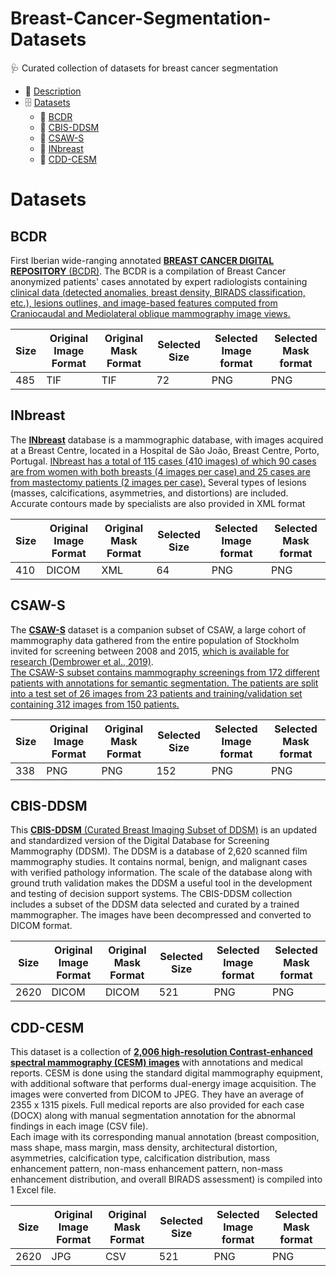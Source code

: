 # Breast-Cancer-Segmentation-Datasets
🩺 Curated collection of datasets for breast cancer segmentation

- 📙 [Description](#-description)
- 🗄️ [Datasets](#Datasets)
  - 🩻 [BCDR](#BCDR)
  - 🩻 [CBIS-DDSM](#CBIS-DDSM)
  - 🩻 [CSAW-S](#CSAW-S)
  - 🩻 [INbreast](#INbreast)
  - 🩻 [CDD-CESM](#CDD-CESM)
  
  
# Datasets
 ## BCDR
 First Iberian wide-ranging annotated [**BREAST CANCER DIGITAL REPOSITORY** (BCDR)](https://bcdr.eu). The BCDR is a compilation of Breast Cancer anonymized patients' 
 cases annotated by expert radiologists containing <ins>clinical data (detected anomalies, breast density, BIRADS classification, etc.), 
 lesions outlines, and image-based features computed from Craniocaudal and Mediolateral oblique mammography image views.</ins> 
 
 | Size  | Original Image Format | Original Mask Format | Selected Size | Selected Image format | Selected Mask format |
| ------------- | ------------- | ------------- | ------------- | ------------- | ------------- |
| 485  | TIF  | TIF  | 72  | PNG  | PNG |
  
  ## INbreast
  The **[INbreast](https://pubmed.ncbi.nlm.nih.gov/22078258/)** database is a mammographic database, with images acquired at a Breast Centre, located in a Hospital de São João, 
  Breast Centre, Porto, Portugal. <ins>INbreast has a total of 115 cases (410 images) of which 90 cases are from women with both breasts 
  (4 images per case) and 25 cases are from mastectomy patients (2 images per case).</ins>
  Several types of lesions (masses, calcifications, asymmetries, and distortions) are included. Accurate contours made by specialists are also provided in XML format
  
| Size  | Original Image Format | Original Mask Format | Selected Size | Selected Image format | Selected Mask format |
| ------------- | ------------- | ------------- | ------------- | ------------- | ------------- |
| 410  | DICOM  | XML  | 64  | PNG  | PNG |
  
  ## CSAW-S
  
  The **[CSAW-S](https://arxiv.org/pdf/2008.00807v2.pdf)** dataset is a companion subset of CSAW, a large cohort of mammography data gathered from the entire population of Stockholm 
  invited for screening between 2008 and 2015, [which is available for research (Dembrower et al., 2019)](https://zenodo.org/record/4030660#.YxSe3zBBxTU).  
  <ins>The CSAW-S subset contains mammography screenings from 172 different patients with  annotations for semantic segmentation. 
  The patients are split into a test set of 26 images from 23 patients and training/validation set containing 312 images from 150 patients.</ins> 
  
| Size  | Original Image Format | Original Mask Format | Selected Size | Selected Image format | Selected Mask format |
| ------------- | ------------- | ------------- | ------------- | ------------- | ------------- |
| 338  | PNG  | PNG  | 152  | PNG  | PNG |

  ## CBIS-DDSM
  This [**CBIS-DDSM** (Curated Breast Imaging Subset of DDSM)](https://wiki.cancerimagingarchive.net/display/Public/CBIS-DDSM#22516629a13afa7b813e47d190f5fe9ac357446f) is an updated and standardized version of the  Digital Database for Screening Mammography (DDSM). The DDSM is a database of 2,620 scanned film mammography studies. 
  It contains normal, benign, and malignant cases with verified pathology information. The scale of the database along with ground truth validation makes the DDSM a useful tool in the development and testing of decision support systems. 
  The CBIS-DDSM collection includes a subset of the DDSM data selected and curated by a trained mammographer. The images have been decompressed and converted to DICOM format.

| Size  | Original Image Format | Original Mask Format | Selected Size | Selected Image format | Selected Mask format |
| ------------- | ------------- | ------------- | ------------- | ------------- | ------------- |
| 2620  | DICOM  | DICOM  | 521  | PNG  | PNG |
  
  ## CDD-CESM
  This dataset is a collection of **[2,006 high-resolution Contrast-enhanced spectral mammography (CESM) images](https://wiki.cancerimagingarchive.net/pages/viewpage.action?pageId=109379611#109379611bcab02c187174a288dbcbf95d26179e8)** with annotations and medical reports. 
  CESM is done using the standard digital mammography equipment, with additional software that performs dual-energy image acquisition. 
  The images were converted from DICOM to JPEG. They have an average of 2355 x 1315 pixels.
  Full medical reports are also provided for each case (DOCX) along with manual segmentation annotation for the abnormal findings in each image (CSV file).  
  Each image with its corresponding manual annotation (breast composition, mass shape, mass margin, mass density, architectural distortion, asymmetries, calcification type, calcification distribution, mass enhancement pattern, non-mass enhancement pattern, non-mass enhancement distribution, and overall BIRADS assessment) is compiled into 1 Excel file.
  
  | Size  | Original Image Format | Original Mask Format | Selected Size | Selected Image format | Selected Mask format |
| ------------- | ------------- | ------------- | ------------- | ------------- | ------------- |
| 2620  | JPG  | CSV  | 521  | PNG  | PNG |
  
  
